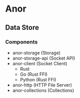 # Anor

## Data Store

### Components

- anor-storage (Storage)
- anor-storage-api (Socket API)
- anor-client (Socket Client)
  - Rust
  - Go (Rust FFI)
  - Python (Rust FFI)
- anor-http (HTTP File Server)
- anor-collections (Collections)
